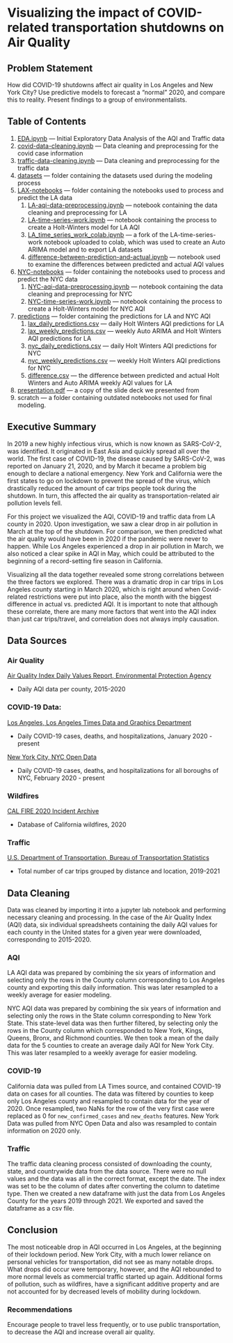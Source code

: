 # Visualizing the impact of COVID-related transportation shutdowns on Air Quality

## Problem Statement

How did COVID-19 shutdowns affect air quality in Los Angeles and New York City? Use predictive models to forecast a “normal” 2020, and compare this to reality. Present findings to a group of environmentalists.

## Table of Contents

1. [EDA.ipynb](https://github.com/transcriptive/covid-aqi/blob/main/EDA.ipynb) — Initial Exploratory Data Analysis of the AQI and Traffic data
2. [covid-data-cleaning.ipynb](https://github.com/transcriptive/covid-aqi/blob/main/covid-data-cleaning.ipynb) — Data cleaning and preprocessing for the covid case information
3. [traffic-data-cleaning.ipynb](https://github.com/transcriptive/covid-aqi/blob/main/traffic-data-cleaning.ipynb) — Data cleaning and preprocessing for the traffic data
4. [datasets](https://github.com/transcriptive/covid-aqi/tree/main/datasets) — folder containing the datasets used during the modeling process
5. [LAX-notebooks](https://github.com/transcriptive/covid-aqi/tree/main/LAX-notebooks) — folder containing the notebooks used to process and predict the LA data
    1. [LA-aqi-data-preprocessing.ipynb](https://github.com/transcriptive/covid-aqi/blob/main/LAX-notebooks/LA-aqi-data-preprocessing.ipynb) — notebook containing the data cleaning and preprocessing for LA
    2. [LA-time-series-work.ipynb](https://github.com/transcriptive/covid-aqi/blob/main/LAX-notebooks/LA-time-series-work.ipynb) — notebook containing the process to create a Holt-Winters model for LA AQI
    3. [LA_time_series_work_colab.ipynb](https://github.com/transcriptive/covid-aqi/blob/main/LAX-notebooks/LA_time_series_work_colab.ipynb) — a fork of the LA-time-series-work notebook uploaded to colab, which was used to create an Auto ARIMA model and to export LA datasets
    4. [difference-between-prediction-and-actual.ipynb](https://github.com/transcriptive/covid-aqi/blob/main/LAX-notebooks/Difference-between-prediction-and-actual.ipynb) — notebook used to examine the differences between predicted and actual AQI values
6. [NYC-notebooks](https://github.com/transcriptive/covid-aqi/tree/main/NYC-notebooks) — folder containing the notebooks used to process and predict the NYC data
    1. [NYC-aqi-data-preprocessing.ipynb](https://github.com/transcriptive/covid-aqi/blob/main/NYC-notebooks/NYC-aqi-data-preprocessing.ipynb) — notebook containing the data cleaning and preprocessing for NYC
    2. [NYC-time-series-work.ipynb](https://github.com/transcriptive/covid-aqi/blob/main/NYC-notebooks/NYC-time-series-work.ipynb) — notebook containing the process to create a Holt-Winters model for NYC AQI
7. [predictions](https://github.com/transcriptive/covid-aqi/tree/main/predictions) — folder containing the predictions for LA and NYC AQI
    1. [lax_daily_predictions.csv](https://github.com/transcriptive/covid-aqi/blob/main/predictions/lax_daily_predictions.csv) — daily Holt Winters AQI predictions for LA
    2. [lax_weekly_predictions.csv](https://github.com/transcriptive/covid-aqi/blob/main/predictions/lax_weekly_predictions.csv) — weekly Auto ARIMA and Holt Winters AQI predictions for LA
    3. [nyc_daily_predictions.csv](https://github.com/transcriptive/covid-aqi/blob/main/predictions/nyc_daily_predictions.csv) — daily Holt Winters AQI predictions for NYC
    4. [nyc_weekly_predictions.csv](https://github.com/transcriptive/covid-aqi/blob/main/predictions/nyc_weekly_predictions.csv) — weekly Holt Winters AQI predictions for NYC
    5. [difference.csv](https://github.com/transcriptive/covid-aqi/blob/main/predictions/difference.csv) — the difference between predicted and actual Holt Winters and Auto ARIMA weekly AQI values for LA
8. [presentation.pdf](https://github.com/transcriptive/covid-aqi/blob/main/presentation.pdf) — a copy of the slide deck we presented from
9. scratch — a folder containing outdated notebooks not used for final modeling.


## Executive Summary

In 2019 a new highly infectious virus, which is now known as SARS-CoV-2, was identified. It originated in East Asia and quickly spread all over the world. The first case of COVID-19, the disease caused by SARS-CoV-2, was reported on January 21, 2020, and by March it became a problem big enough to declare a national emergency. New York and California were the first states to go on lockdown to prevent the spread of the virus, which drastically reduced the amount of car trips people took during the shutdown. In turn, this affected the air quality as transportation-related air pollution levels fell. 

For this project we visualized the AQI, COVID-19 and traffic data from LA county in 2020. Upon investigation, we saw a clear drop in air pollution in March at the top of the shutdown. For comparison, we then predicted what the air quality would have been in 2020 if the pandemic were never to happen. While Los Angeles experienced a drop in air pollution in March, we also noticed a clear spike in AQI in May, which could be attributed to the beginning of a record-setting fire season in California. 

Visualizing all the data together revealed some strong correlations between the three factors we explored.  There was a dramatic drop in car trips in Los Angeles county starting in March 2020, which is right around when Covid-related restrictions were put into place, also the month with the biggest difference in actual vs. predicted AQI. It is important to note that although these correlate, there are many more factors that went into the AQI index than just car trips/travel, and correlation does not always imply causation.

## Data Sources
### Air Quality 
[Air Quality Index Daily Values Report, Environmental Protection Agency](https://www.epa.gov/outdoor-air-quality-data/air-quality-index-daily-values-report)
* Daily AQI data per county, 2015-2020

### COVID-19 Data:
[Los Angeles, Los Angeles Times Data and Graphics Department
](https://github.com/datadesk/california-coronavirus-data) 
* Daily COVID-19 cases, deaths, and hospitalizations, January 2020 - present

[New York City, NYC Open Data](https://data.cityofnewyork.us/Health/COVID-19-Daily-Counts-of-Cases-Hospitalizations-an/rc75-m7u3) 
* Daily COVID-19 cases, deaths, and hospitalizations for all boroughs of NYC, February 2020 - present

### Wildfires
[CAL FIRE 2020 Incident Archive](https://www.fire.ca.gov/incidents/2020/)
* Database of California wildfires, 2020

### Traffic
[U.S. Department of Transportation, Bureau of Transportation Statistics](https://data.bts.gov/Research-and-Statistics/Trips-by-Distance-2020/dac6-p3ut)
* Total number of car trips grouped by distance and location, 2019-2021

## Data Cleaning
Data was cleaned by importing it into a jupyter lab notebook and performing necessary cleaning and processing. In the case of the Air Quality Index (AQI) data, six individual spreadsheets containing the daily AQI values for each county in the United states for a given year were downloaded, corresponding to 2015-2020.

### AQI
LA AQI data was prepared by combining the six years of information and selecting only the rows in the County column corresponding to Los Angeles county and exporting this daily information. This was later resampled to a weekly average for easier modeling.

NYC AQI data was prepared by combining the six years of information and selecting only the rows in the State column corresponding to New York State. This state-level data was then further filtered, by selecting only the rows in the County column which corresponded to New York, Kings, Queens, Bronx, and Richmond counties. We then took a mean of the daily data for the 5 counties to create an average daily AQI for New York City. This was later resampled to a weekly average for easier modeling. 

### COVID-19
California data was pulled from LA Times source, and contained COVID-19 data on cases for all counties. The data was filtered by counties to keep only Los Angeles county and resampled to contain data for the year of 2020. Once resampled, two NaNs for the row of the very first case were replaced as 0 for `new_confirmed_cases` and `new_deaths` features. New York Data was pulled from NYC Open Data and also was resampled to contain information on 2020 only.

### Traffic
The traffic data cleaning process consisted of downloading the county, state, and countrywide data from the data source. There were no null values and the data was all in the correct format, except the date. The index was set to be the column of dates after converting the column to datetime type. Then we created a new dataframe with just the data from Los Angeles County for the years 2019 through 2021. We exported and saved the dataframe as a csv file.


## Conclusion
The most noticeable drop in AQI occurred in Los Angeles, at the beginning of their lockdown period. New York City, with a much lower reliance on personal vehicles for transportation, did not see as many notable drops. What drops did occur were temporary, however, and the AQI rebounded to more normal levels as commercial traffic started up again. Additional forms of pollution, such as wildfires, have a significant additive property and are not accounted for by decreased levels of mobility during lockdown.

### Recommendations
Encourage people to travel less frequently, or to use public transportation, to decrease the AQI and increase overall air quality.
